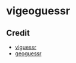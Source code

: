# vigeoguessr

## Credit

- [viguessr](https://github.com/luuvanduc1999/viguessr)
- [geoguessr](https://github.com/bensizelove/geoguessr)
